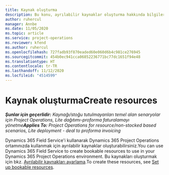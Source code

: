 ```yaml
---
title: Kaynak oluşturma
description: Bu konu, ayrılabilir kaynaklar oluşturma hakkında bilgiler için bir bağlantı sağlar.
author: ruhercul
manager: Annbe
ms.date: 11/05/2020
ms.topic: article
ms.service: project-operations
ms.reviewer: kfend
ms.author: ruhercul
ms.openlocfilehash: 727fadb93f870eaded60e060d6b4c981ce276945
ms.sourcegitcommit: 454b0ec941cca06852236771bc77dc1651f94e48
ms.translationtype: HT
ms.contentlocale: tr-TR
ms.lasthandoff: 11/12/2020
ms.locfileid: "4514599"
---
```

# <a name="create-resources"></a><span data-ttu-id="77fca-103">Kaynak oluşturma</span><span class="sxs-lookup"><span data-stu-id="77fca-103">Create resources</span></span>

<span data-ttu-id="77fca-104">_**Şunlar için geçerlidir:** Kaynağı/stoğu tutulmayanları temel alan senaryolar için Project Operations, Lite dağıtımı-proforma faturalamayı yönetme_</span><span class="sxs-lookup"><span data-stu-id="77fca-104">_**Applies To:** Project Operations for resource/non-stocked based scenarios, Lite deployment - deal to proforma invoicing_</span></span>

<span data-ttu-id="77fca-105">Dynamics 365 Field Service'i kullanarak Dynamics 365 Project Operations ortamınızda kullanmak için ayrılabilir kaynaklar oluşturabilirsiniz.</span><span class="sxs-lookup"><span data-stu-id="77fca-105">You can use Dynamics 365 Field Service to create bookable resources to use in your Dynamics 365 Project Operations environment.</span></span> <span data-ttu-id="77fca-106">Bu kaynakları oluşturmak için bkz. [Ayrılabilir kaynakları ayarlama](https://docs.microsoft.com/dynamics365/field-service/set-up-bookable-resources).</span><span class="sxs-lookup"><span data-stu-id="77fca-106">To create these resources, see [Set up bookable resources](https://docs.microsoft.com/dynamics365/field-service/set-up-bookable-resources).</span></span>
